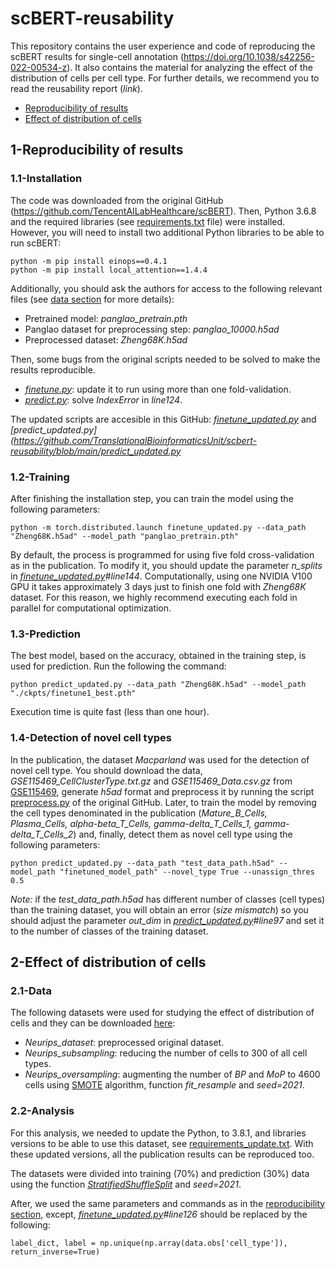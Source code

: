 # scBERT-reusability
This repository contains the user experience and code of reproducing the scBERT results for single-cell annotation (https://doi.org/10.1038/s42256-022-00534-z). It also contains the material for analyzing the effect of the distribution of cells per cell type. For further details, we recommend you to read the reusability report (*link*).

* [Reproducibility of results](#1-reproducibility-of-results)
* [Effect of distribution of cells](#2-effect-of-distribution-of-cells)

## 1-Reproducibility of results
### 1.1-Installation
The code was downloaded from the original GitHub (https://github.com/TencentAILabHealthcare/scBERT). Then, Python 3.6.8 and the required libraries (see [requirements.txt](https://github.com/TencentAILabHealthcare/scBERT/blob/master/requirements.txt) file) were installed. However, you will need to install two additional Python libraries to be able to run scBERT:
```	
python -m pip install einops==0.4.1
python -m pip install local_attention==1.4.4
```	
Additionally, you should ask the authors for access to the following relevant files (see [data section](https://github.com/TencentAILabHealthcare/scBERT#data) for more details):

* Pretrained model: *panglao_pretrain.pth*
* Panglao dataset for preprocessing step: *panglao_10000.h5ad*
* Preprocessed dataset: *Zheng68K.h5ad*

Then, some bugs from the original scripts needed to be solved to make the results reproducible.
* *[finetune.py](https://github.com/TencentAILabHealthcare/scBERT/blob/master/finetune.py)*: update it to run using more than one fold-validation.
* *[predict.py](https://github.com/TencentAILabHealthcare/scBERT/blob/master/predict.py)*: solve *IndexError* in *line124*.

The updated scripts are accesible in this GitHub: *[finetune_updated.py](https://github.com/TranslationalBioinformaticsUnit/scbert-reusability/blob/main/finetune_updated.py)* and *[predict_updated.py](https://github.com/TranslationalBioinformaticsUnit/scbert-reusability/blob/main/predict_updated.py*
### 1.2-Training
After finishing the installation step, you can train the model using the following parameters:
```
python -m torch.distributed.launch finetune_updated.py --data_path "Zheng68K.h5ad" --model_path "panglao_pretrain.pth"
```
By default, the process is programmed for using five fold cross-validation as in the publication. To modify it, you should update the parameter *n_splits* in *[finetune_updated.py](https://github.com/TranslationalBioinformaticsUnit/scbert-reusability/blob/main/finetune_updated.py)#line144*.
Computationally, using one NVIDIA V100 GPU it takes approximately 3 days just to finish one fold with *Zheng68K* dataset. For this reason, we highly recommend executing each fold in parallel for computational optimization.
### 1.3-Prediction
The best model, based on the accuracy, obtained in the training step, is used for prediction. Run the following the command:
```
python predict_updated.py --data_path "Zheng68K.h5ad" --model_path "./ckpts/finetune1_best.pth"
```
Execution time is quite fast (less than one hour).
### 1.4-Detection of novel cell types
In the publication, the dataset *Macparland* was used for the detection of novel cell type. You should download the data, *GSE115469_CellClusterType.txt.gz* and *GSE115469_Data.csv.gz* from [GSE115469](https://www.ncbi.nlm.nih.gov/geo/query/acc.cgi?acc=GSE115469), generate *h5ad* format and preprocess it by running the script [preprocess.py](https://github.com/TencentAILabHealthcare/scBERT/blob/master/preprocess.py) of the original GitHub. Later, to train the model by removing the cell types denominated in the publication (*Mature_B_Cells, Plasma_Cells, alpha-beta_T_Cells, gamma-delta_T_Cells_1, gamma-delta_T_Cells_2*) and, finally, detect them as novel cell type using the following parameters:
```
python predict_updated.py --data_path "test_data_path.h5ad" --model_path "finetuned_model_path" --novel_type True --unassign_thres 0.5  
```
*Note:* if the *test_data_path.h5ad* has different number of classes (cell types) than the training dataset, you will obtain an error (*size mismatch*) so you should adjust the parameter *out_dim* in *[predict_updated.py](https://github.com/TranslationalBioinformaticsUnit/scbert-reusability/blob/main/predict_updated.py)#line97* and set it to the number of classes of the training dataset.
## 2-Effect of distribution of cells
### 2.1-Data
The following datasets were used for studying the effect of distribution of cells and they can be downloaded [here](https://figshare.com/projects/scbert-reusability/157203):

* *Neurips_dataset*: preprocessed original dataset.
* *Neurips_subsampling*: reducing the number of cells to 300 of all cell types.
* *Neurips_oversampling*: augmenting the number of *BP* and *MoP* to 4600 cells using [SMOTE](https://imbalanced-learn.org/stable/references/generated/imblearn.over_sampling.SMOTE.html) algorithm, function *fit_resample* and *seed=2021*.
	
### 2.2-Analysis
For this analysis, we needed to update the Python, to 3.8.1, and libraries versions to be able to use this dataset, see [requirements_update.txt](https://github.com/TranslationalBioinformaticsUnit/scbert-reusability/blob/main/requirements_update.txt). With these updated versions, all the publication results can be reproduced too.

The datasets were divided into training (70%) and prediction (30%) data using the function *[StratifiedShuffleSplit](https://scikit-learn.org/stable/modules/generated/sklearn.model_selection.StratifiedShuffleSplit.html)* and *seed=2021*.

After, we used the same parameters and commands as in the [reproducibility section](#1-reproducibility-of-results), except, *[finetune_updated.py](https://github.com/TranslationalBioinformaticsUnit/scbert-reusability/blob/main/finetune_updated.py)#line126* should be replaced by the following:
```
label_dict, label = np.unique(np.array(data.obs['cell_type']), return_inverse=True)
```

